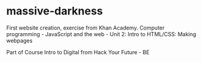 # massive-darkness
First website creation, exercise from Khan Academy. 
  Computer programming - JavaScript and the web 
          - Unit 2: Intro to HTML/CSS: Making webpages

Part of Course Intro to Digital from Hack Your Future - BE
